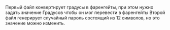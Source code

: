 Первый файл конвертирует градусы в фаренгейты, при этом нужно задать значение Градусов чтобы он мог перевести в фаренгейты
Второй файл генерирует случайный пароль состоящий из 12 символов, но это значение можно изменить.
